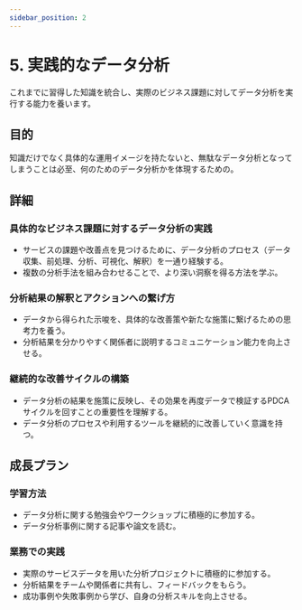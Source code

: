 ```yaml
---
sidebar_position: 2
---
```


# 5. 実践的なデータ分析

これまでに習得した知識を統合し、実際のビジネス課題に対してデータ分析を実行する能力を養います。

## 目的

知識だけでなく具体的な運用イメージを持たないと、無駄なデータ分析となってしまうことは必至、何のためのデータ分析かを体現するための。

## 詳細

### 具体的なビジネス課題に対するデータ分析の実践

- サービスの課題や改善点を見つけるために、データ分析のプロセス（データ収集、前処理、分析、可視化、解釈）を一通り経験する。
- 複数の分析手法を組み合わせることで、より深い洞察を得る方法を学ぶ。

### 分析結果の解釈とアクションへの繋げ方

- データから得られた示唆を、具体的な改善策や新たな施策に繋げるための思考力を養う。
- 分析結果を分かりやすく関係者に説明するコミュニケーション能力を向上させる。

### 継続的な改善サイクルの構築

- データ分析の結果を施策に反映し、その効果を再度データで検証するPDCAサイクルを回すことの重要性を理解する。
- データ分析のプロセスや利用するツールを継続的に改善していく意識を持つ。

## 成長プラン

### 学習方法

- データ分析に関する勉強会やワークショップに積極的に参加する。
- データ分析事例に関する記事や論文を読む。

### 業務での実践

- 実際のサービスデータを用いた分析プロジェクトに積極的に参加する。
- 分析結果をチームや関係者に共有し、フィードバックをもらう。
- 成功事例や失敗事例から学び、自身の分析スキルを向上させる。
